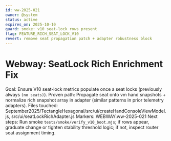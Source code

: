 ```yaml
---
id: ww-2025-021
owner: @system
status: active
expires_on: 2025-10-10
guard: smoke: v10 seat-lock rows present
flag: FEATURE_RICH_SEAT_LOCK_V10
revert: remove seat propagation patch + adapter robustness block
---
```

# Webway: SeatLock Rich Enrichment Fix
Goal: Ensure V10 seat-lock metrics populate once a seat locks (previously always `(no seats)`).
Proven path: Propagate seat onto vm hand snapshots + normalize rich snapshot array in adapter (similar patterns in prior telemetry adapters).
Files touched: September2025/TectangleHexagonal/src/ui/createHandConsoleViewModel.js, src/ui/seatLockRichAdapter.js
Markers: WEBWAY:ww-2025-021
Next steps: Run smoke `tests/smoke/verify_v10_boot.mjs`; if rows appear, graduate change or tighten stability threshold logic; if not, inspect router seat assignment timing.
